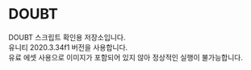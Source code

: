 # DOUBT
DOUBT 스크립트 확인용 저장소입니다.</br>
유니티 2020.3.34f1 버전을 사용합니다.</br>
유료 에셋 사용으로 이미지가 포함되어 있지 않아 정상적인 실행이 불가능합니다.</br>
